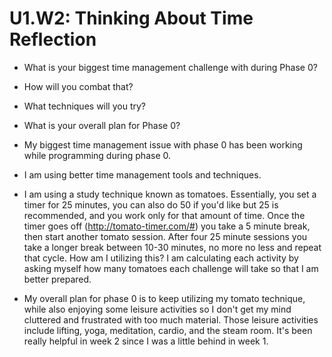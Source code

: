 # U1.W2: Thinking About Time Reflection

* What is your biggest time management challenge with during Phase 0? 
* How will you combat that? 
* What techniques will you try?
* What is your overall plan for Phase 0?

* My biggest time management issue with phase 0 has been working while programming during phase 0. 

* I am using better time management tools and techniques. 

* I am using a study technique known as tomatoes. Essentially, you set a timer for 25 minutes, you can also do 50 if you'd like but 25 is recommended, and you work only for that amount of time. Once the timer goes off (http://tomato-timer.com/#) you take a 5 minute break, then start another tomato session. After four 25 minute sessions you take a longer break between 10-30 minutes, no more no less and repeat that cycle. How am I utilizing this? I am calculating each activity by asking myself how many tomatoes each challenge will take so that I am better prepared. 

* My overall plan for phase 0 is to keep utilizing my tomato technique, while also enjoying some leisure activities so I don't get my mind cluttered and frustrated with too much material. Those leisure activities include lifting, yoga, meditation, cardio, and the steam room. It's been really helpful in week 2 since I was a little behind in week 1. 